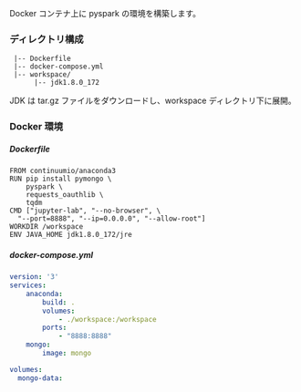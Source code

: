 
Docker コンテナ上に pyspark の環境を構築します。

### ディレクトリ構成

```
 |-- Dockerfile
 |-- docker-compose.yml
 |-- workspace/
      |-- jdk1.8.0_172
```

JDK は tar.gz ファイルをダウンロードし、workspace ディレクトリ下に展開。


### Docker 環境

##### Dockerfile

```
FROM continuumio/anaconda3
RUN pip install pymongo \
    pyspark \
    requests_oauthlib \
    tqdm
CMD ["jupyter-lab", "--no-browser", \
  "--port=8888", "--ip=0.0.0.0", "--allow-root"]
WORKDIR /workspace
ENV JAVA_HOME jdk1.8.0_172/jre
```

##### docker-compose.yml

```yaml
version: '3'
services:
    anaconda:
        build: .
        volumes:
            - ./workspace:/workspace
        ports:
            - "8888:8888"
    mongo:
        image: mongo

volumes:
  mongo-data:
```
